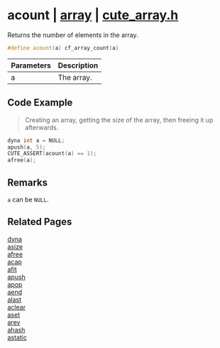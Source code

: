 # acount | [array](https://github.com/RandyGaul/cute_framework/blob/master/docs/array/README.md) | [cute_array.h](https://github.com/RandyGaul/cute_framework/blob/master/include/cute_array.h)

Returns the number of elements in the array.

```cpp
#define acount(a) cf_array_count(a)
```

Parameters | Description
--- | ---
a | The array.

## Code Example

> Creating an array, getting the size of the array, then freeing it up afterwards.

```cpp
dyna int a = NULL;
apush(a, 5);
CUTE_ASSERT(acount(a) == 1);
afree(a);
```

## Remarks

`a` can be `NULL`.

## Related Pages

[dyna](https://github.com/RandyGaul/cute_framework/blob/master/docs/array/dyna.md)  
[asize](https://github.com/RandyGaul/cute_framework/blob/master/docs/array/asize.md)  
[afree](https://github.com/RandyGaul/cute_framework/blob/master/docs/array/afree.md)  
[acap](https://github.com/RandyGaul/cute_framework/blob/master/docs/array/acap.md)  
[afit](https://github.com/RandyGaul/cute_framework/blob/master/docs/array/afit.md)  
[apush](https://github.com/RandyGaul/cute_framework/blob/master/docs/array/apush.md)  
[apop](https://github.com/RandyGaul/cute_framework/blob/master/docs/array/apop.md)  
[aend](https://github.com/RandyGaul/cute_framework/blob/master/docs/array/aend.md)  
[alast](https://github.com/RandyGaul/cute_framework/blob/master/docs/array/alast.md)  
[aclear](https://github.com/RandyGaul/cute_framework/blob/master/docs/array/aclear.md)  
[aset](https://github.com/RandyGaul/cute_framework/blob/master/docs/array/aset.md)  
[arev](https://github.com/RandyGaul/cute_framework/blob/master/docs/array/arev.md)  
[ahash](https://github.com/RandyGaul/cute_framework/blob/master/docs/array/ahash.md)  
[astatic](https://github.com/RandyGaul/cute_framework/blob/master/docs/array/astatic.md)  
